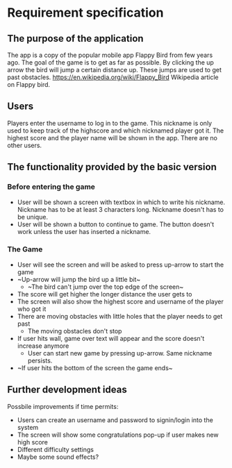 # Requirement specification

## The purpose of the application

The app is a copy of the popular mobile app Flappy Bird from few years ago. The goal of the game is to get as far as possible. By clicking the up arrow the bird will jump a certain distance up. These jumps are used to get past obstacles. <https://en.wikipedia.org/wiki/Flappy_Bird> Wikipedia article on Flappy bird.

## Users

Players enter the username to log in to the game. This nickname is only used to keep track of the highscore and which nicknamed player got it. The highest score and the player name will be shown in the app. There are no other users.

## The functionality provided by the basic version

### Before entering the game

- User will be shown a screen with textbox in which to write his nickname. Nickname has to be at least 3 characters long. Nickname doesn't has to be unique.
- User will be shown a button to continue to game. The button doesn't work unless the user has inserted a nickname.

### The Game

- User will see the screen and will be asked to press up-arrow to start the game
- ~Up-arrow will jump the bird up a little bit~
   - ~The bird can't jump over the top edge of the screen~
- The score will get higher the longer distance the user gets to
- The screen will also show the highest score and username of the player who got it
- There are moving obstacles with little holes that the player needs to get past
   - The moving obstacles don't stop
- If user hits wall, game over text will appear and the score doesn't increase anymore
   - User can start new game by pressing up-arrow. Same nickname persists.
- ~If user hits the bottom of the screen the game ends~

## Further development ideas

Possbile improvements if time permits:

- Users can create an username and password to signin/login into the system
- The screen will show some congratulations pop-up if user makes new high score
- Different difficulty settings
- Maybe some sound effects?